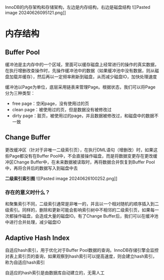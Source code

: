 InnoDB的内存架构和存储架构，左边是内存结构，右边是磁盘结构
![[Pasted image 20240626095121.png]]

# 内存结构
## Buffer Pool
缓冲池是主内存中的一个区域，里面可以缓存磁盘上经常进行的操作的真实数据，在执行增删改查操作时，先操作缓冲池中的数据（如果缓冲池中没有数据，则从磁盘加载并缓存），然后再以一定频率刷新到磁盘，从而减少磁盘IO，加快处理速度

缓冲池以Page为单位，底层采用链表来管理Page。根据状态，我们可以将Page分为三种类型：
* free page：空闲page，没有使用过的页
* clean page：被使用过的页，但是数据没有被修改过
* dirty page：脏页，被使用过的page，并且数据被修改过，和磁盘中的数据不一致

## Change Buffer
更改缓冲区（针对于非唯一二级索引页），在执行DML语句（增删改）时，如果这些Page都没有在Buffer Pool中，不会直接操作磁盘，而是将数据变更存在更改缓冲区Change Buffer中，在未来数据被读取时，再将数据合并恢复到Buffer Pool中，再将合并后的数据写入到磁盘中去

**二级索引索引图**
![[Pasted image 20240626100252.png]]

### 存在的意义时什么？
和聚集索引不同，二级索引通常是非唯一的，并且以一个相对随机的顺序插入到二级索引。同样的，删除和更新可能会影响索引树中不相邻的二级索引页，如果每一次都操作磁盘，会造成大量的磁盘IO。有了Change Buffer后，我们可以在缓冲池中进行合并处理，减少磁盘IO


## Adaptive Hash Index
自适应hash索引，用于优化对于Buffer Pool数据的查询。InnoDB存储引擎会监控对表上索引页的查询，如果观察到hash索引可以提高速度，则会建立hash索引，称为自适应hash索引

自适应的hash索引是由数据库自动建立的，无需人工
